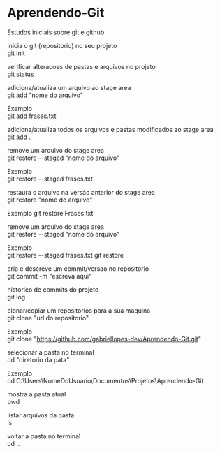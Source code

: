 # Aprendendo-Git
Estudos iniciais sobre git e github  

inicia o git (repositorio) no seu projeto  
git init

verificar alteracoes de pastas e arquivos no projeto  
git status

adiciona/atualiza um arquivo ao stage area  
git add "nome do arquivo"

Exemplo  
git add frases.txt

adiciona/atualiza todos os arquivos e pastas modificados ao stage area  
git add .

remove um arquivo do stage area  
git restore --staged "nome do arquivo"

Exemplo  
git restore --staged frases.txt

restaura o arquivo na versáo anterior do stage area  
git restore "nome do arquivo"

Exemplo
git restore Frases.txt

remove um arquivo do stage area  
git restore --staged "nome do arquivo"

Exemplo  
git restore --staged frases.txt
git restore <file>

cria e descreve um commit/versao no repositorio  
git commit -m "escreva aqui"

historico de commits do projeto  
git log

clonar/copiar um repositorios para a sua maquina  
git clone "url do repositorio"

Exemplo  
git clone "https://github.com/gabriellopes-dev/Aprendendo-Git.git"  

selecionar a pasta no terminal  
cd "diretorio da pata"

Exemplo  
cd C:\Users\NomeDoUsuario\Documentos\Projetos\Aprendendo-Git

mostra a pasta atual  
pwd

listar arquivos da pasta  
ls

voltar a pasta no terminal  
cd ..

